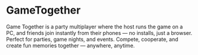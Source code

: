 # GameTogether
Game Together is a party multiplayer where the host runs the game on a PC, and friends join instantly from their phones — no installs, just a browser. Perfect for parties, game nights, and events. Compete, cooperate, and create fun memories together — anywhere, anytime.
